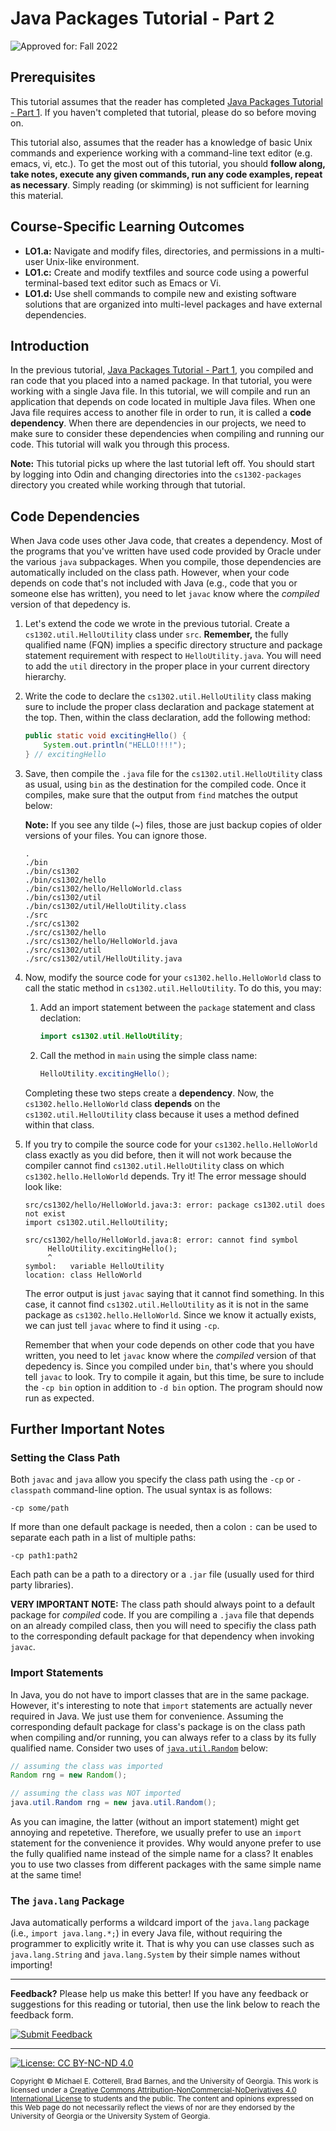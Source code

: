 # Java Packages Tutorial - Part 2

![Approved for: Fall 2022](https://img.shields.io/badge/Approved%20for-Fall%202022-darkgreen)

## Prerequisites

This tutorial assumes that the reader has completed 
[Java Packages Tutorial - Part 1](https://github.com/cs1302uga/cs1302-tutorials/blob/alsi/packages1.md). 
If you haven't completed that tutorial, please do so before moving on.

This tutorial also, assumes that the reader has a knowledge of basic Unix commands and experience working with a command-line 
text editor (e.g. emacs, vi, etc.). To get the most out of this tutorial, you should **follow along, take notes, execute any given commands,
run any code examples, repeat as necessary**. Simply reading (or skimming) is not sufficient for learning this material.

## Course-Specific Learning Outcomes

* **LO1.a:** Navigate and modify files, directories, and permissions in a multi-user Unix-like environment.
* **LO1.c:** Create and modify textfiles and source code using a powerful terminal-based text editor such as Emacs or Vi.
* **LO1.d:** Use shell commands to compile new and existing software solutions that are organized into multi-level packages
  and have external dependencies.
  
## Introduction

In the previous tutorial, [Java Packages Tutorial - Part 1](https://github.com/cs1302uga/cs1302-tutorials/blob/alsi/packages1.md),
you compiled and ran code that you placed into a named package. In that tutorial, you were working with a single Java
file. In this tutorial, we will compile and run an application that depends on code located in multiple Java files. 
When one Java file requires access to another file in order to run, it is called a **code dependency**. When there are
dependencies in our projects, we need to make sure to consider these dependencies when compiling and running our code.
This tutorial will walk you through this process.

**Note:** This tutorial picks up where the last tutorial left off. You should start by logging into Odin and changing
directories into the `cs1302-packages` directory you created while working through that tutorial.

## Code Dependencies

When Java code uses other Java code, that creates a dependency. Most of the programs that you've
written have used code provided by Oracle under the various `java` subpackages. When you compile,
those dependencies are automatically included on the class path. However, when your code depends 
on code that's not included with Java (e.g., code that you or someone else has written), you need
to let `javac` know where the _compiled_ version of that depedency is.

1. Let's extend the code we wrote in the previous tutorial. Create a `cs1302.util.HelloUtility` class under `src`.
   **Remember,** the fully qualified name (FQN) implies a specific directory structure and package statement 
   requirement with respect to `HelloUtility.java`. You will need to add the `util` directory in the proper
   place in your current directory hierarchy.
   
1. Write the code to declare the `cs1302.util.HelloUtility` class making sure to include the proper 
   class declaration and package statement at the top. Then, within the class declaration, add the 
   following method:

   ```java
   public static void excitingHello() {
       System.out.println("HELLO!!!!");
   } // excitingHello
   ```
   
1. Save, then compile the `.java` file for the `cs1302.util.HelloUtility` class as usual, 
   using `bin` as the destination for the compiled code. Once it compiles, make sure that the 
   output from `find` matches the output below:
   
   **Note:**  If you see any tilde (~) files, those are just backup copies of older versions 
   of your files. You can ignore those.
   
   ```
   .
   ./bin
   ./bin/cs1302
   ./bin/cs1302/hello
   ./bin/cs1302/hello/HelloWorld.class
   ./bin/cs1302/util
   ./bin/cs1302/util/HelloUtility.class
   ./src
   ./src/cs1302
   ./src/cs1302/hello
   ./src/cs1302/hello/HelloWorld.java
   ./src/cs1302/util
   ./src/cs1302/util/HelloUtility.java
   ```

1. Now, modify the source code for your `cs1302.hello.HelloWorld` class to call the static method in
   `cs1302.util.HelloUtility`. To do this, you may:
   
   1. Add an import statement between the `package` statement and class declation:
   
      ```java
      import cs1302.util.HelloUtility;
      ```
   
   1. Call the method in `main` using the simple class name:
   
      ```java
      HelloUtility.excitingHello();
      ```
      
   Completing these two steps create a **dependency**. Now, the `cs1302.hello.HelloWorld` class
   **depends** on the `cs1302.util.HelloUtility` class because it uses a method defined within that
   class.
      
1. If you try to compile the source code for your `cs1302.hello.HelloWorld` class exactly as you 
   did before, then it will not work because the compiler cannot find `cs1302.util.HelloUtility` 
   class on which `cs1302.hello.HelloWorld` depends. Try it! The error message should look like:
   
   ```
   src/cs1302/hello/HelloWorld.java:3: error: package cs1302.util does not exist
   import cs1302.util.HelloUtility;
                     ^
   src/cs1302/hello/HelloWorld.java:8: error: cannot find symbol
        HelloUtility.excitingHello();
        ^
   symbol:   variable HelloUtility
   location: class HelloWorld
   ```
   
   The error output is just `javac` saying that it cannot find something. In this case, it cannot
   find `cs1302.util.HelloUtility` as it is not in the same package as `cs1302.hello.HelloWorld`. 
   Since we know it actually exists, we can just tell `javac` where to find it using `-cp`. 
   
   Remember that when your code depends on other code that you have written, you need to let 
   `javac` know where the _compiled_ version of that depedency is. Since you compiled under `bin`,
   that's where you should tell `javac` to look. Try to compile it again, but this time, be sure
   to include the `-cp bin` option in addition to `-d bin` option. The program should now run as expected.

## Further Important Notes

### Setting the Class Path

Both `javac` and `java` allow you specify the class path using the `-cp` or `-classpath` command-line
option. The usual syntax is as follows:

```
-cp some/path
```

If more than one default package is needed, then a colon `:` can be used to separate each path in a
list of multiple paths:

```
-cp path1:path2
```

Each path can be a path to a directory or a `.jar` file (usually used for third party libraries).

**VERY IMPORTANT NOTE:** The class path should always point to a default package for _compiled_ code. 
If you are compiling a `.java` file that depends on an already compiled class, then you will need to 
specifiy the class path to the corresponding default package for that dependency when 
invoking `javac`.

### Import Statements

In Java, you do not have to import classes that are in the same package. However, it's interesting to
note that `import` statements are actually never required in Java. We just use them for convenience. 
Assuming the corresponding default package for class's package is on the class path when compiling 
and/or running, you can always refer to a class by its fully qualified name. Consider two uses of
[`java.util.Random`](https://docs.oracle.com/en/java/javase/17/docs/api/java.base/java/util/Random.html) below:

```java
// assuming the class was imported
Random rng = new Random();
```

```java
// assuming the class was NOT imported
java.util.Random rng = new java.util.Random();
```

As you can imagine, the latter (without an import statement) might get annoying and repetetive.
Therefore, we usually prefer to use an `import` statement for the convenience it provides.
Why would anyone prefer to use the fully qualified name instead of the simple name for a class?
It enables you to use two classes from different packages with the same simple name at the
same time!

### The `java.lang` Package

Java automatically performs a wildcard import of the `java.lang` package (i.e., `import java.lang.*;`) in 
every Java file, without requiring the programmer to explicitly write it. That is why you can use classes
such as `java.lang.String` and `java.lang.System` by their simple names without importing!

<hr/>

**Feedback?** 
Please help us make this better!
If you have any feedback or suggestions for this reading or tutorial, then use 
the link below to reach the feedback form.

[![Submit Feedback](https://img.shields.io/badge/-Submit&nbsp;Feedback-red.svg?style=for-the-badge)](https://docs.google.com/forms/d/e/1FAIpQLSfBgZM_-G-9nKmX7F83k0Tgp1OlqBnrkt6vsxlIqLypc_keUQ/viewform?usp=pp_url&entry.1081181680=cs1302-packages&entry.1901270436=https://github.com/cs1302uga/cs1302-tutorials/blob/master/packages.md)

<hr/>

[![License: CC BY-NC-ND 4.0](https://img.shields.io/badge/License-CC%20BY--NC--ND%204.0-lightgrey.svg)](http://creativecommons.org/licenses/by-nc-nd/4.0/)

<small>
Copyright &copy; Michael E. Cotterell, Brad Barnes, and the University of Georgia.
This work is licensed under a <a rel="license" href="http://creativecommons.org/licenses/by-nc-nd/4.0/">Creative Commons Attribution-NonCommercial-NoDerivatives 4.0 International License</a> to students and the public.
The content and opinions expressed on this Web page do not necessarily reflect the views of nor are they endorsed by the University of Georgia or the University System of Georgia.
</small>
